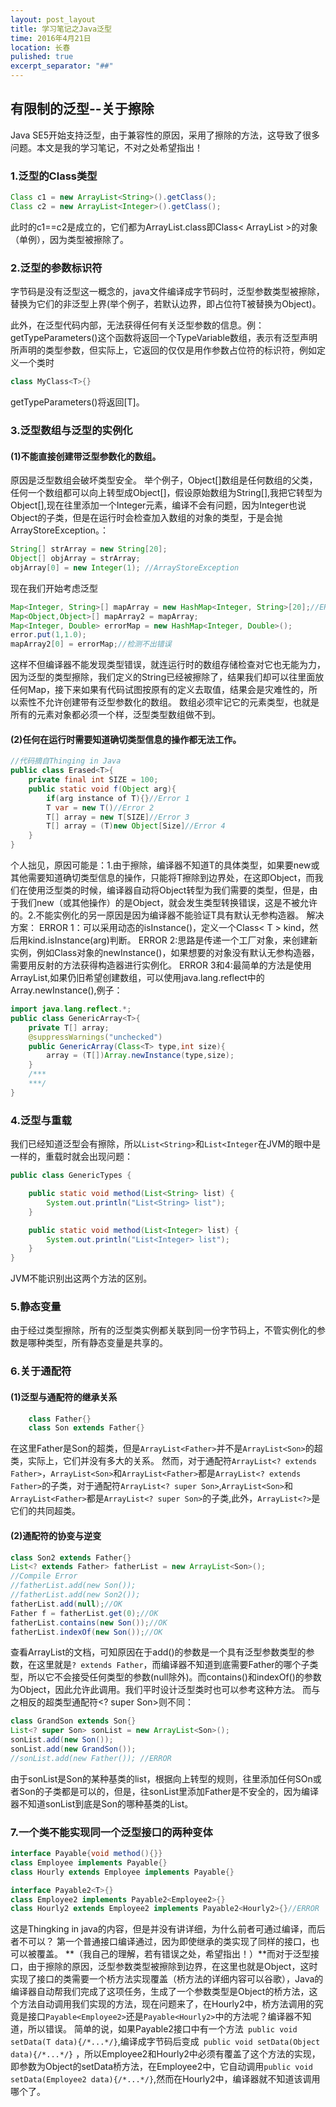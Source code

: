 ```yaml
---
layout: post_layout
title: ﻿学习笔记之Java泛型
time: 2016年4月21日
location: 长春
pulished: true
excerpt_separator: "##"
---
```



## 有限制的泛型--关于擦除
Java SE5开始支持泛型，由于兼容性的原因，采用了擦除的方法，这导致了很多问题。本文是我的学习笔记，不对之处希望指出！

### 1.泛型的Class类型
```java
Class c1 = new ArrayList<String>().getClass();
Class c2 = new ArrayList<Integer>().getClass();
```
此时的c1==c2是成立的，它们都为ArrayList.class即Class< ArrayList >的对象（单例），因为类型被擦除了。

### 2.泛型的参数标识符
字节码是没有泛型这一概念的，java文件编译成字节码时，泛型参数类型被擦除，替换为它们的非泛型上界(举个例子，若默认边界，即占位符T被替换为Object)。


此外，在泛型代码内部，无法获得任何有关泛型参数的信息。例：
getTypeParameters()这个函数将返回一个TypeVariable数组，表示有泛型声明所声明的类型参数，但实际上，它返回的仅仅是用作参数占位符的标识符，例如定义一个类时
```java
class MyClass<T>{}
```
getTypeParameters()将返回[T]。

### 3.泛型数组与泛型的实例化

#### (1)不能直接创建带泛型参数化的数组。
原因是泛型数组会破坏类型安全。
举个例子，Object[]数组是任何数组的父类，任何一个数组都可以向上转型成Object[]，假设原始数组为String[],我把它转型为Object[],现在往里添加一个Integer元素，编译不会有问题，因为Integer也说Object的子类，但是在运行时会检查加入数组的对象的类型，于是会抛ArrayStoreException。：
```java
String[] strArray = new String[20];
Object[] objArray = strArray;
objArray[0] = new Integer(1); //ArrayStoreException
```
现在我们开始考虑泛型
```java
Map<Integer, String>[] mapArray = new HashMap<Integer, String>[20];//ERROR
Map<Object,Object>[] mapArray2 = mapArray;
Map<Integer, Double> errorMap = new HashMap<Integer, Double>();
error.put(1,1.0);
mapArray2[0] = errorMap;//检测不出错误
```
这样不但编译器不能发现类型错误，就连运行时的数组存储检查对它也无能为力，因为泛型的类型擦除，我们定义的String已经被擦除了，结果我们却可以往里面放任何Map，接下来如果有代码试图按原有的定义去取值，结果会是灾难性的，所以索性不允许创建带有泛型参数化的数组。 数组必须牢记它的元素类型，也就是所有的元素对象都必须一个样，泛型类型数组做不到。

#### (2)任何在运行时需要知道确切类型信息的操作都无法工作。
```java
//代码摘自Thinging in Java
public class Erased<T>{
    private final int SIZE = 100;
    public static void f(Object arg){
        if(arg instance of T){}//Error 1
        T var = new T()//Error 2
        T[] array = new T[SIZE]//Error 3
        T[] array = (T)new Object[Size]//Error 4
    }
}
```
个人拙见，原因可能是：1.由于擦除，编译器不知道T的具体类型，如果要new或其他需要知道确切类型信息的操作，只能将T擦除到边界处，在这即Object，而我们在使用泛型类的时候，编译器自动将Object转型为我们需要的类型，但是，由于我们new（或其他操作）的是Object，就会发生类型转换错误，这是不被允许的。2.不能实例化的另一原因是因为编译器不能验证T具有默认无参构造器。
解决方案：
ERROR 1：可以采用动态的isInstance()，定义一个Class< T > kind，然后用kind.isInstance(arg)判断。
ERROR 2:思路是传递一个工厂对象，来创建新实例，例如Class对象的newInstance()，如果想要的对象没有默认无参构造器，需要用反射的方法获得构造器进行实例化。
ERROR 3和4:最简单的方法是使用ArrayList,如果仍旧希望创建数组，可以使用java.lang.reflect中的Array.newInstance(),例子：
```java
import java.lang.reflect.*;
public class GenericArray<T>{
    private T[] array;
    @suppressWarnings("unchecked")
    public GenericArray(Class<T> type,int size){
        array = (T[])Array.newInstance(type,size);
    }
    /***
    ***/
}
```
### 4.泛型与重载
我们已经知道泛型会有擦除，所以`List<String>`和`List<Integer`在JVM的眼中是一样的，重载时就会出现问题：
```java
public class GenericTypes {  

    public static void method(List<String> list) {  
        System.out.println("List<String> list");  
    }  

    public static void method(List<Integer> list) {  
        System.out.println("List<Integer> list");  
    }  
}  
```
JVM不能识别出这两个方法的区别。
### 5.静态变量
由于经过类型擦除，所有的泛型类实例都关联到同一份字节码上，不管实例化的参数是哪种类型，所有静态变量是共享的。

### 6.关于通配符
#### (1)泛型与通配符的继承关系
```java
    class Father{}
    class Son extends Father{}
```
在这里Father是Son的超类，但是`ArrayList<Father>`并不是`ArrayList<Son>`的超类，实际上，它们并没有多大的关系。
然而，对于通配符`ArrayList<? extends Father>`，`ArrayList<Son>`和`ArrayList<Father>`都是`ArrayList<? extends Father>`的子类，对于通配符`ArrayList<? super Son>`,`ArrayList<Son>`和`ArrayList<Father>`都是`ArrayList<? super Son>`的子类,此外，`ArrayList<?>`是它们的共同超类。
#### (2)通配符的协变与逆变
```java
class Son2 extends Father{}
List<? extends Father> fatherList = new ArrayList<Son>();
//Compile Error
//fatherList.add(new Son());
//fatherList.add(new Son2());
fatherList.add(null);//OK
Father f = fatherList.get(0);//OK
fatherList.contains(new Son());//OK
fatherList.indexOf(new Son());//OK
```
查看ArrayList的文档，可知原因在于add()的参数是一个具有泛型参数类型的参数，在这里就是`? extends Father`，而编译器不知道到底需要Father的哪个子类型，所以它不会接受任何类型的参数(null除外)。而contains()和indexOf()的参数为Object，因此允许此调用。我们平时设计泛型类时也可以参考这种方法。
而与之相反的超类型通配符<? super Son>则不同：
```java
class GrandSon extends Son{}
List<? super Son> sonList = new ArrayList<Son>();
sonList.add(new Son());
sonList.add(new GrandSon());
//sonList.add(new Father()); //ERROR
```
由于sonList是Son的某种基类的list，根据向上转型的规则，往里添加任何SOn或者Son的子类都是可以的，但是，往sonList里添加Father是不安全的，因为编译器不知道sonList到底是Son的哪种基类的List。

### 7.一个类不能实现同一个泛型接口的两种变体
```java
interface Payable{void method(){}}
class Employee implements Payable{}
class Hourly extends Employee implements Payable{}

interface Payable2<T>{}
class Employee2 implements Payable2<Employee2>{}
class Hourly2 extends Employee2 implements Payable2<Hourly2>{}//ERROR
```
这是Thingking in java的内容，但是并没有讲详细，为什么前者可通过编译，而后者不可以？
第一个普通接口编译通过，因为即使继承的类实现了同样的接口，也可以被覆盖。
**（我自己的理解，若有错误之处，希望指出！）**而对于泛型接口，由于擦除的原因，泛型参数类型被擦除到边界，在这里也就是Object，这时实现了接口的类需要一个桥方法实现覆盖（桥方法的详细内容可以谷歌），Java的编译器自动帮我们完成了这项任务，生成了一个参数类型是Object的桥方法，这个方法自动调用我们实现的方法，现在问题来了，在Hourly2中，桥方法调用的究竟是接口`Payable<Employee2>`还是`Payable<Hourly2>`中的方法呢？编译器不知道，所以错误。
简单的说，如果Payable2接口中有一个方法` public void setData(T data){/*...*/}`,编译成字节码后变成` public void setData(Object data){/*...*/}` ，所以Employee2和Hourly2中必须有覆盖了这个方法的实现，即参数为Object的setData桥方法，在Employee2中，它自动调用`public void setData(Employee2 data){/*...*/}`,然而在Hourly2中，编译器就不知道该调用哪个了。
